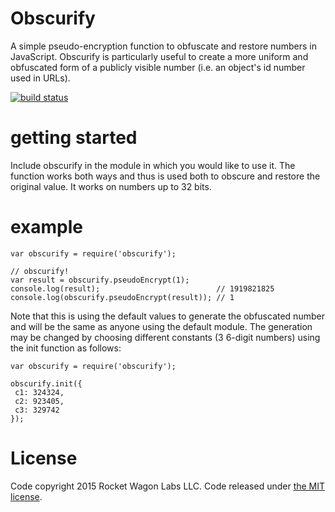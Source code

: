 # Obscurify

A simple pseudo-encryption function to obfuscate and restore numbers in JavaScript. Obscurify is particularly useful to create a more uniform and obfuscated form of a publicly visible number (i.e. an object's id number used in URLs).

[![build status](https://travis-ci.org/rocketwagon/obscurify.svg?branch=master)](https://travis-ci.org/rocketwagon/obscurify)

# getting started

Include obscurify in the module in which you would like to use it. The function works both ways and thus is used both to obscure and restore the original value. It works on numbers up to 32 bits.

# example

    var obscurify = require('obscurify');

    // obscurify!
    var result = obscurify.pseudoEncrypt(1);
    console.log(result);                          // 1919821825
    console.log(obscurify.pseudoEncrypt(result)); // 1

Note that this is using the default values to generate the obfuscated number and will be the same as anyone using the default module. The generation may be changed by choosing different constants (3 6-digit numbers) using the init function as follows:

    var obscurify = require('obscurify');
    
    obscurify.init({
     c1: 324324,
     c2: 923405,
     c3: 329742
    });

# License

Code copyright 2015 Rocket Wagon Labs LLC. Code released under [the MIT license](./LICENSE).